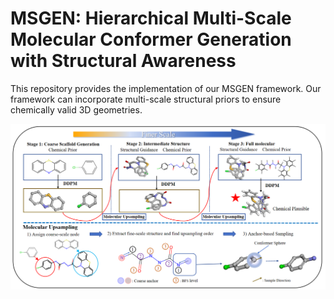 # MSGEN: Hierarchical Multi-Scale Molecular Conformer Generation with Structural Awareness

This repository provides the implementation of our MSGEN framework. Our framework can incorporate multi-scale structural priors to ensure chemically valid 3D geometries.

<p align="center">
  <img src="Picture/Method.png" alt="Illustration of the MSGEN framework with three stages." width="600">
</p>

